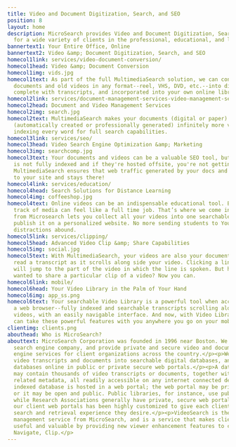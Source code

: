 ```yaml
---
title: Video and Document Digitization, Search, and SEO
position: 8
layout: home
description: MicroSearch provides Video and Document Digitization, Search, and SEO
  for a wide variety of clients in the professional, educational, and labor sectors.
bannertext1: Your Entire Office, Online
bannertext2: Video &amp; Document Digitization, Search, and SEO
homecol1link: services/video-document-conversion/
homecol1head: Video &amp; Document Conversion
homecol1img: vids.jpg
homecol1text: As part of the full MultimediaSearch solution, we can convert your paper
  documents and old videos in any format--reel, VHS, DVD, etc.--into digital files,
  complete with transcripts, and incorporated into your own online library.
homecol2link: services/document-management-services-video-management-services
homecol2head: Document and Video Management Services
homecol2img: search.jpg
homecol2text: MultimediaSearch makes your documents (digital or paper) and video transcripts
  (automatically created or professionally generated) infinitely more valuable by
  indexing every word for full search capabilities.
homecol3link: services/seo/
homecol3head: Video Search Engine Optimization &amp; Marketing
homecol3img: searchcomp.jpg
homecol3text: Your documents and videos can be a valuable SEO tool, but if their text
  is not fully indexed and if they're hosted offsite, you're not getting that value.
  MultimediaSearch ensures that web traffic generated by your docs and videos comes
  to your site and stays there!
homecol4link: services/education/
homecol4head: Search Solutions for Distance Learning
homecol4img: coffeeshop.jpg
homecol4text: Online videos can be an indispensable educational tool. But keeping
  track of media can feel like a full time job. That’s where we come in. VideoSearch
  from Microsearch lets you collect all your videos into one searchable library and
  publish it on a personalized website. No more sending students to YouTube, where
  distractions abound.
homecol5link: services/clipping/
homecol5head: Advanced Video Clip &amp; Share Capabilities
homecol5img: social.jpg
homecol5text: With MultimediaSearch, your videos are also your documents. You can
  read a transcript as it scrolls along side your video. Clicking a line in the transcript
  will jump to the part of the video in which the line is spoken. But have you ever
  wanted to share a particular clip of a video? Now you can.
homecol6link: mobile/
homecol6head: Your Video Library in the Palm of Your Hand
homecol6img: app_ss.png
homecol6text: Your searchable Video Library is a powerful tool when accessed from
  a web browser--fully indexed and searchable transcripts scrolling alongside your
  videos, with an easily navigable interface. And now, with Video Library Mobile you
  can take these powerful features with you anywhere you go on your mobile device.
clientimg: clients.png
abouthead: Who is MicroSearch?
abouttext: MicroSearch Corporation was founded in 1996 near Boston. We are a boutique
  search engine company, and provide private and secure video and document search
  engine services for client organizations across the country.</p><p>We index client
  video transcripts and documents into searchable digital databases, and host those
  databases online in public or private secure web portals.</p><p>A database portal
  may contain thousands of video transcripts or documents, together with all of the
  related metadata, all readily accessible on any internet connected device.</p><p>Each
  indexed database is hosted in a web portal; the web portal may be private and secure,
  or it may be open and public. Public libraries, for instance, use public web portals,
  while Research Associations generally have private, secure web portals. Each of
  our client web portals has been highly customized to give each client exactly the
  search and retrieval experience they desire.</p><p>VideoSearch is the latest video
  management service from MicroSearch, and is a service that makes client videos more
  useful and valuable by providing new viewer enhancement features to client videos...Find,
  Navigate, Clip.</p>
---
```

